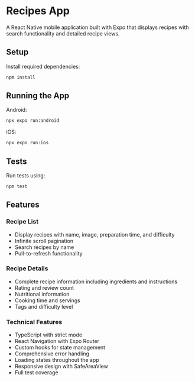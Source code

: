 # Recipes App

A React Native mobile application built with Expo that displays recipes with search functionality and detailed recipe views.

## Setup

Install required dependencies:
```bash
npm install
```

## Running the App

Android:
```bash
npx expo run:android
```

iOS:
```bash
npx expo run:ios
```

## Tests

Run tests using:
```bash
npm test
```

## Features

### Recipe List
- Display recipes with name, image, preparation time, and difficulty
- Infinite scroll pagination
- Search recipes by name
- Pull-to-refresh functionality

### Recipe Details
- Complete recipe information including ingredients and instructions
- Rating and review count
- Nutritional information
- Cooking time and servings
- Tags and difficulty level

### Technical Features
- TypeScript with strict mode
- React Navigation with Expo Router
- Custom hooks for state management
- Comprehensive error handling
- Loading states throughout the app
- Responsive design with SafeAreaView
- Full test coverage